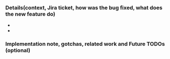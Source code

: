 ### Details(context, Jira ticket, how was the bug fixed, what does the new feature do)

*
*


### Implementation note, gotchas, related work and Future TODOs (optional)
